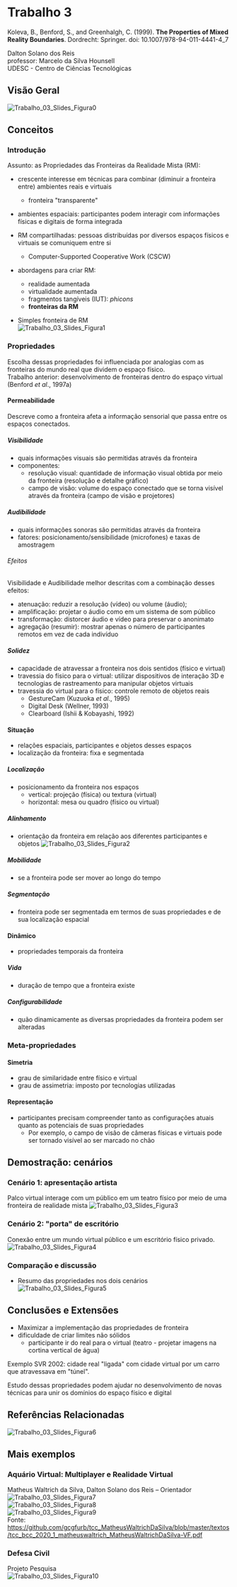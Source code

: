 # Trabalho 3

Koleva, B., Benford, S., and Greenhalgh, C. (1999). **The Properties of Mixed Reality Boundaries**. Dordrecht: Springer. doi: 10.1007/978-94-011-4441-4_7  

Dalton Solano dos Reis  
professor: Marcelo da Silva Hounsell  
UDESC - Centro de Ciências Tecnológicas  

## Visão Geral

<!-- ![Visão Geral](Trabalho_03_VisaoGeral.drawio.svg)   -->
![Trabalho_03_Slides_Figura0](Trabalho_03_Slides_Figura0.png)

## Conceitos

### Introdução

Assunto: as Propriedades das Fronteiras da Realidade Mista (RM):

- crescente interesse  em técnicas para combinar (diminuir a fronteira entre) ambientes reais e virtuais
  - fronteira "transparente"
- ambientes espaciais: participantes podem interagir com informações físicas e digitais de forma integrada
- RM compartilhadas: pessoas distribuídas por diversos espaços físicos e virtuais se comuniquem entre si
  - Computer-Supported Cooperative Work (CSCW)
- abordagens para criar RM:
  - realidade aumentada
  - virtualidade aumentada
  - fragmentos tangíveis (IUT): *phicons*
  - **fronteiras da RM**

- Simples fronteira de RM  
![Trabalho_03_Slides_Figura1](Trabalho_03_Slides_Figura1.png)

### Propriedades

Escolha dessas propriedades foi influenciada por analogias com as fronteiras do mundo real que dividem o espaço físico.  
Trabalho anterior: desenvolvimento de fronteiras dentro do espaço virtual (Benford *et al*., 1997a)  

#### Permeabilidade  

Descreve como a fronteira afeta a informação sensorial que passa entre os espaços conectados.  

##### Visibilidade  

- quais informações visuais são permitidas através da fronteira
- componentes:
  - resolução visual: quantidade de informação visual obtida por meio da fronteira (resolução e detalhe gráfico)
  - campo de visão: volume do espaço conectado que se torna visível através da fronteira (campo de visão e projetores)

##### Audibilidade  

- quais informações sonoras são permitidas através da fronteira
- fatores: posicionamento/sensibilidade (microfones) e taxas de amostragem

###### Efeitos  

Visibilidade e Audibilidade melhor descritas com a combinação desses efeitos:

- atenuação: reduzir a resolução (vídeo) ou volume (áudio);
- amplificação: projetar o áudio como em um sistema de som público
- transformação: distorcer áudio e vídeo para preservar o anonimato
- agregação (resumir): mostrar apenas o número de participantes remotos em vez de cada indivíduo

##### Solidez  

- capacidade de atravessar a fronteira nos dois sentidos (físico e virtual)  
- travessia do físico para o virtual: utilizar dispositivos de interação 3D e tecnologias de rastreamento para manipular objetos virtuais
- travessia do virtual para o físico: controle remoto de objetos reais
  - GestureCam (Kuzuoka *et al*., 1995)
  - Digital Desk (Wellner, 1993)
  - Clearboard (Ishii & Kobayashi, 1992)

#### Situação  

- relações espaciais, participantes e objetos desses espaços
- localização da fronteira: fixa e segmentada

##### Localização

- posicionamento da fronteira nos espaços
  - vertical: projeção (física) ou textura (virtual)
  - horizontal: mesa ou quadro (físico ou virtual)

##### Alinhamento

- orientação da fronteira em relação aos diferentes participantes e objetos
![Trabalho_03_Slides_Figura2](Trabalho_03_Slides_Figura2.png)

##### Mobilidade

- se a fronteira pode ser mover ao longo do tempo

##### Segmentação

- fronteira pode ser segmentada em termos de suas propriedades e de sua localização espacial

#### Dinâmico  

- propriedades temporais da fronteira

##### Vida

- duração de tempo que a fronteira existe

##### Configurabilidade

- quão dinamicamente as diversas propriedades da fronteira podem ser alteradas

### Meta-propriedades  

#### Simetria

- grau de similaridade entre físico e virtual
- grau de assimetria: imposto por tecnologias utilizadas

#### Representação

- participantes precisam compreender tanto as configurações atuais quanto as potenciais de suas propriedades
  - Por exemplo, o campo de visão de câmeras físicas e virtuais pode ser tornado visível ao ser marcado no chão

## Demostração: cenários

### Cenário 1: apresentação artista

Palco virtual interage com um público em um teatro físico por meio de uma fronteira de realidade mista
![Trabalho_03_Slides_Figura3](Trabalho_03_Slides_Figura3.png)  

### Cenário 2: "porta" de escritório

Conexão entre um mundo virtual público e um escritório físico privado.
![Trabalho_03_Slides_Figura4](Trabalho_03_Slides_Figura4.png)  

### Comparação e discussão  

- Resumo das propriedades nos dois cenários  
![Trabalho_03_Slides_Figura5](Trabalho_03_Slides_Figura5.png)  

## Conclusões e Extensões

- Maximizar a implementação das propriedades de fronteira  
- dificuldade de criar limites não sólidos  
  - participante ir do real para o virtual (teatro - projetar imagens na cortina vertical de água)  

Exemplo SVR 2002: cidade real "ligada" com cidade virtual por um carro que atravessava em "túnel".  

Estudo dessas propriedades podem ajudar no desenvolvimento de novas técnicas para unir os domínios do espaço físico e digital

## Referências Relacionadas

![Trabalho_03_Slides_Figura6](Trabalho_03_Slides_Figura6.png)  

## Mais exemplos

### Aquário Virtual: Multiplayer e Realidade Virtual

Matheus Waltrich da Silva, Dalton Solano dos Reis – Orientador  
![Trabalho_03_Slides_Figura7](Trabalho_03_Slides_Figura7.png)  
![Trabalho_03_Slides_Figura8](Trabalho_03_Slides_Figura8.png)  
![Trabalho_03_Slides_Figura9](Trabalho_03_Slides_Figura9.png)  
Fonte: <https://github.com/gcgfurb/tcc_MatheusWaltrichDaSilva/blob/master/textos/tcc_bcc_2020_1_matheuswaltrich_MatheusWaltrichDaSilva-VF.pdf>  

### Defesa Civil

Projeto Pesquisa  
![Trabalho_03_Slides_Figura10](Trabalho_03_Slides_Figura10.png)  
